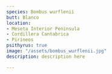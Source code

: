 ```yaml
---
species: Bombus wurflenii
butt: Blanco
location:
- Meseta Interior Peninsula
- Cordillera Cantabrica
- Pirineos
psithyrus: true
image: "/assets/bombus_wurflenii.jpg"
description: description here

---
```

